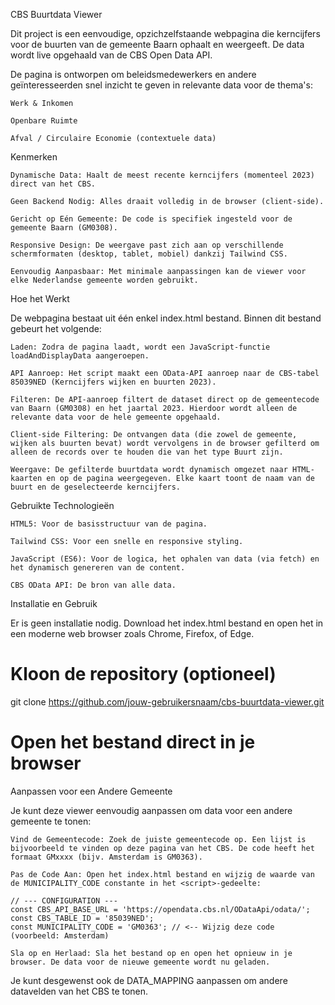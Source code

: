 CBS Buurtdata Viewer

Dit project is een eenvoudige, opzichzelfstaande webpagina die kerncijfers voor de buurten van de gemeente Baarn ophaalt en weergeeft. De data wordt live opgehaald van de CBS Open Data API.

De pagina is ontworpen om beleidsmedewerkers en andere geïnteresseerden snel inzicht te geven in relevante data voor de thema's:

    Werk & Inkomen

    Openbare Ruimte

    Afval / Circulaire Economie (contextuele data)

Kenmerken

    Dynamische Data: Haalt de meest recente kerncijfers (momenteel 2023) direct van het CBS.

    Geen Backend Nodig: Alles draait volledig in de browser (client-side).

    Gericht op Eén Gemeente: De code is specifiek ingesteld voor de gemeente Baarn (GM0308).

    Responsive Design: De weergave past zich aan op verschillende schermformaten (desktop, tablet, mobiel) dankzij Tailwind CSS.

    Eenvoudig Aanpasbaar: Met minimale aanpassingen kan de viewer voor elke Nederlandse gemeente worden gebruikt.

Hoe het Werkt

De webpagina bestaat uit één enkel index.html bestand. Binnen dit bestand gebeurt het volgende:

    Laden: Zodra de pagina laadt, wordt een JavaScript-functie loadAndDisplayData aangeroepen.

    API Aanroep: Het script maakt een OData-API aanroep naar de CBS-tabel 85039NED (Kerncijfers wijken en buurten 2023).

    Filteren: De API-aanroep filtert de dataset direct op de gemeentecode van Baarn (GM0308) en het jaartal 2023. Hierdoor wordt alleen de relevante data voor de hele gemeente opgehaald.

    Client-side Filtering: De ontvangen data (die zowel de gemeente, wijken als buurten bevat) wordt vervolgens in de browser gefilterd om alleen de records over te houden die van het type Buurt zijn.

    Weergave: De gefilterde buurtdata wordt dynamisch omgezet naar HTML-kaarten en op de pagina weergegeven. Elke kaart toont de naam van de buurt en de geselecteerde kerncijfers.

Gebruikte Technologieën

    HTML5: Voor de basisstructuur van de pagina.

    Tailwind CSS: Voor een snelle en responsive styling.

    JavaScript (ES6): Voor de logica, het ophalen van data (via fetch) en het dynamisch genereren van de content.

    CBS OData API: De bron van alle data.

Installatie en Gebruik

Er is geen installatie nodig. Download het index.html bestand en open het in een moderne web browser zoals Chrome, Firefox, of Edge.

# Kloon de repository (optioneel)
git clone https://github.com/jouw-gebruikersnaam/cbs-buurtdata-viewer.git

# Open het bestand direct in je browser

Aanpassen voor een Andere Gemeente

Je kunt deze viewer eenvoudig aanpassen om data voor een andere gemeente te tonen:

    Vind de Gemeentecode: Zoek de juiste gemeentecode op. Een lijst is bijvoorbeeld te vinden op deze pagina van het CBS. De code heeft het formaat GMxxxx (bijv. Amsterdam is GM0363).

    Pas de Code Aan: Open het index.html bestand en wijzig de waarde van de MUNICIPALITY_CODE constante in het <script>-gedeelte:

    // --- CONFIGURATION ---
    const CBS_API_BASE_URL = 'https://opendata.cbs.nl/ODataApi/odata/';
    const CBS_TABLE_ID = '85039NED';
    const MUNICIPALITY_CODE = 'GM0363'; // <-- Wijzig deze code (voorbeeld: Amsterdam)

    Sla op en Herlaad: Sla het bestand op en open het opnieuw in je browser. De data voor de nieuwe gemeente wordt nu geladen.

Je kunt desgewenst ook de DATA_MAPPING aanpassen om andere datavelden van het CBS te tonen.
